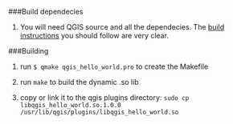 ###Build dependecies

1. You will need QGIS source and all the dependecies. The [build instructions](https://github.com/qgis/QGIS/blob/master/INSTALL#L85-L340) you should follow are very clear.

###Building

1. run `$ qmake qgis_hello_world.pro` to create the Makefile

2. run `make` to build the dynamic .so lib

3. copy or link it to the qgis plugins directory: `sudo cp libqgis_hello_world.so.1.0.0 /usr/lib/qgis/plugins/libqgis_hello_world.so`


